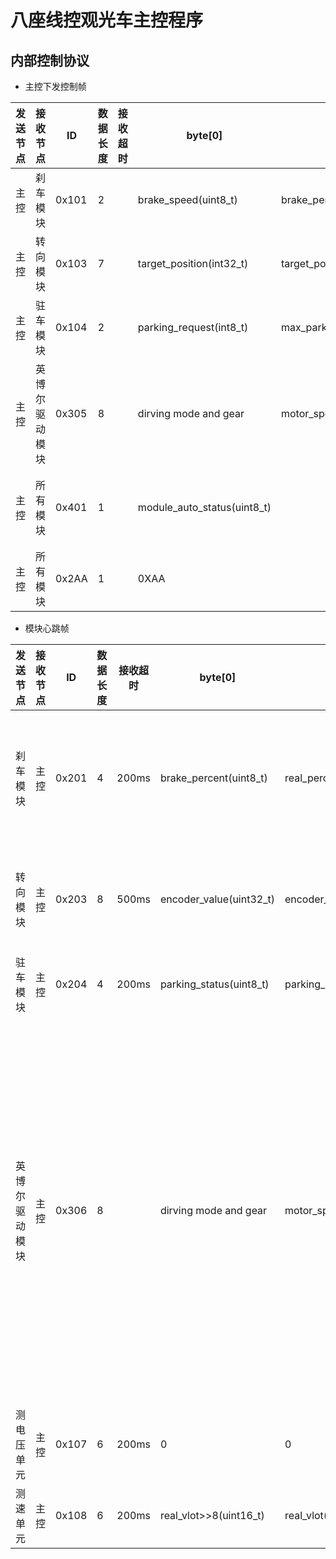 八座线控观光车主控程序
========================
内部控制协议
------------------------
* 主控下发控制帧

|发送节点|接收节点|ID|数据长度|接收超时|byte[0]|byte[1]|byte[2]|byte[3]|byte[4]|byte[5]|byte[6]|byte[7]|备注|
|----|------|-----|-----|-----|-----|-----|-----|----|-----|-----|-----|-----|-----|
|主控|刹车模块|0x101|2||brake_speed(uint8_t)|brake_percent(uint8_t)|||||||||
|主控|转向模块|0x103|7||target_position(int32_t)|target_position>>8(int32_t)|target_position>>16(int32_t)|target_position>>24(int32_t)|steering_zero_point(uint16_t)|steering_zero_point>>8(uint16_t)|max_steering_speed(uint8_t)|||
|主控|驻车模块|0x104|2||parking_request(int8_t)|max_parking_current(int8_t)|||||||||
|主控|英博尔驱动模块|0x305|8||dirving mode and gear|motor_speed>>8(uint16_t)|motor_speed(uint16_t)|driving_acc(uint8_t)|dirving_dec(uint8_t)|0|0|data_checksums|byte0[0:2]mode:<br>0-manu_mode,<br>1-auto_mode<br>byte0[3:5]gear:<br>0-P_Gear,<br>1-N_Gear,<br>2-D_gear,<br>3-R_Gear|
|主控|所有模块|0x401|1||module_auto_status(uint8_t)||||||||bit[0]:braking bit[1]:parking bit[2]:steering bit[3]:driving bit[4]:gear bit[5]:light |
|主控|所有模块|0x2AA|1||0XAA||||||||该帧用于当转向发送人工干预信息后，主控发送的应答信号|

* 模块心跳帧

|发送节点|接收节点|ID|数据长度|接收超时|byte[0]|byte[1]|byte[2]|byte[3]|byte[4]|byte[5]|byte[6]|byte[7]|备注|
|----|------|-----|-----|-----|-----|-----|-----|----|-----|-----|-----|-----|-----|
|刹车模块|主控|0x201|4|200ms|brake_percent(uint8_t)|real_percent(uint8_t)|auto_driver_flag(uint8_t)|error_flag(uint8_t)|||||error_flag[0:3]:<br>bit[0]-电机过流错误<br>bit[1]-光电传感器错误<br>bit[2]-电机编码器错误<br>bit[3]-驱动错误|
|转向模块|主控|0x203|8|500ms|encoder_value(uint32_t)|encoder_value>>8(uint32_t)|encoder_value>>16(uint32_t)|encoder_value>>24(uint32_t)|steering_speed(int16_t)|steering_speed>>8(int16_t)|error_flag|auto_driver_flag|error_flag[0:2]:<br>bit[0]-扭矩传感器自检错误<br>bit[1]-编码器错误<br>bit[2]-电机过流错误|
|驻车模块|主控|0x204|4|200ms|parking_status(uint8_t)|parking_request(uint8_t)|real_current(uint8_t)|error_flag(uint8_t)|||||error_flag[0:3]:<br>bit[0]-电机过流错误<br>|
|英博尔驱动模块|主控|0x306|8||dirving mode and gear|motor_speed>>8(uint16_t)|motor_speed(uint16_t)|driving_acc(uint8_t)|dirving_dec(uint8_t)|motor_temp|error_flag|data_checksums|error_flag:<br>0x2-预充电故障(上电预充不正常),<br>0x3-过流故障<br>0x4-MCU过温故障,<br>0x5-主接触器丢失,<br>0x6-电流传感器故障,<br>0x7-编码器器故障<br>0x8-CAN通讯故障,<br>0x9-母线欠压故障,<br>0xa-母线过压故障,<br>0xb-电机过温故障,<br>0xc-EEPROM读写故障,<br>0xd加速器故障,<br>0xf-电机堵转故障|
|测电压单元|主控|0x107|6|200ms|0|0|real_speed>>8(int16_t)|real_speed(int16_t)|||||单位：cm/s|
|测速单元|主控|0x108|6|200ms|real_vlot>>8(uint16_t)|real_vlot(uint16_t)|0|0|||||单位：V|
